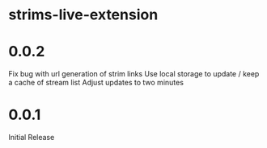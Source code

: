 # strims-live-extension

# 0.0.2
Fix bug with url generation of strim links
Use local storage to update / keep a cache of stream list
Adjust updates to two minutes

# 0.0.1
Initial Release
